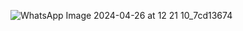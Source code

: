 ![WhatsApp Image 2024-04-26 at 12 21 10_7cd13674](https://github.com/Vishwajitsinh-Chuahan/Carrer-Counselling-Analyser/assets/129766426/4e1f73f7-6dfc-497c-8150-3fbe32a9962b)
